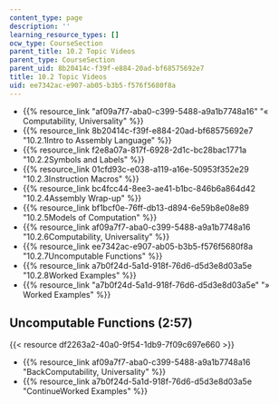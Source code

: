 ```yaml
---
content_type: page
description: ''
learning_resource_types: []
ocw_type: CourseSection
parent_title: 10.2 Topic Videos
parent_type: CourseSection
parent_uid: 8b20414c-f39f-e884-20ad-bf68575692e7
title: 10.2 Topic Videos
uid: ee7342ac-e907-ab05-b3b5-f576f5680f8a
---
```


*   {{% resource_link "af09a7f7-aba0-c399-5488-a9a1b7748a16" "« Computability, Universality" %}}
*   {{% resource_link 8b20414c-f39f-e884-20ad-bf68575692e7 "10.2.1Intro to Assembly Language" %}}
*   {{% resource_link f2e8a07a-817f-6928-2d1c-bc28bac1771a "10.2.2Symbols and Labels" %}}
*   {{% resource_link 01cfd93c-e038-a119-a16e-50953f352e29 "10.2.3Instruction Macros" %}}
*   {{% resource_link bc4fcc44-8ee3-ae41-b1bc-846b6a864d42 "10.2.4Assembly Wrap-up" %}}
*   {{% resource_link bf1bcf0e-76ff-db13-d894-6e59b8e08e89 "10.2.5Models of Computation" %}}
*   {{% resource_link af09a7f7-aba0-c399-5488-a9a1b7748a16 "10.2.6Computability, Universality" %}}
*   {{% resource_link ee7342ac-e907-ab05-b3b5-f576f5680f8a "10.2.7Uncomputable Functions" %}}
*   {{% resource_link a7b0f24d-5a1d-918f-76d6-d5d3e8d03a5e "10.2.8Worked Examples" %}}
*   {{% resource_link "a7b0f24d-5a1d-918f-76d6-d5d3e8d03a5e" "» Worked Examples" %}}

Uncomputable Functions (2:57)
-----------------------------

{{< resource df2263a2-40a0-9f54-1db9-7f09c697e660 >}}

*   {{% resource_link af09a7f7-aba0-c399-5488-a9a1b7748a16 "BackComputability, Universality" %}}
*   {{% resource_link a7b0f24d-5a1d-918f-76d6-d5d3e8d03a5e "ContinueWorked Examples" %}}